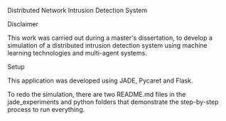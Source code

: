 Distributed Network Intrusion Detection System

Disclaimer

This work was carried out during a master's dissertation, to develop a simulation of a distributed intrusion detection system using machine learning technologies and multi-agent systems.

Setup

This application was developed using JADE, Pycaret and Flask.

To redo the simulation, there are two README.md files in the jade_experiments and python folders that demonstrate the step-by-step process to run everything.